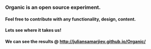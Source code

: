 ### Organic is an open source experiment.
#### Feel free to contribute with any functionality, design, content.
#### Lets see where it takes us!
#### We can see the results @ http://juliansamarjiev.github.io/Organic/
